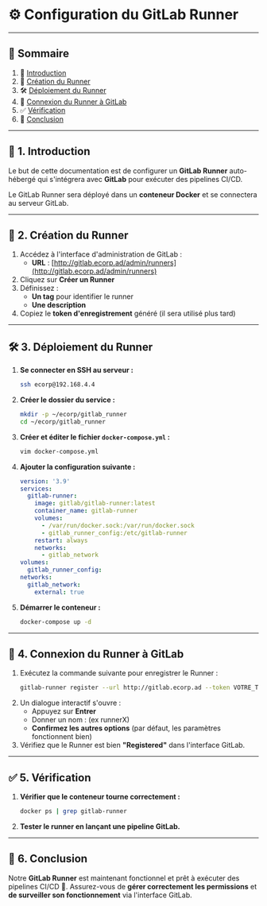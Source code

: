 # ⚙️ Configuration du GitLab Runner

---

## 📖 Sommaire
1. 🎯 [Introduction](#1-introduction)
2. 📌 [Création du Runner](#2-creation-du-runner)
3. 🛠 [Déploiement du Runner](#3-deploiement-du-runner)
4. 🔗 [Connexion du Runner à GitLab](#4-connexion-du-runner-a-gitlab)
5. ✅ [Vérification](#5-verification)
6. 🎯 [Conclusion](#6-conclusion)

---

## 🎯 1. Introduction
Le but de cette documentation est de configurer un **GitLab Runner** auto-hébergé qui s'intégrera avec **GitLab** pour exécuter des pipelines CI/CD.

Le GitLab Runner sera déployé dans un **conteneur Docker** et se connectera au serveur GitLab.

---

## 📌 2. Création du Runner

1. Accédez à l'interface d'administration de GitLab :
   - **URL** : [http://gitlab.ecorp.ad/admin/runners](http://gitlab.ecorp.ad/admin/runners)
2. Cliquez sur **Créer un Runner**
3. Définissez :
   - **Un tag** pour identifier le runner
   - **Une description**
4. Copiez le **token d'enregistrement** généré (il sera utilisé plus tard)

---

## 🛠 3. Déploiement du Runner

1. **Se connecter en SSH au serveur :**
   ```sh
   ssh ecorp@192.168.4.4
   ```
2. **Créer le dossier du service :**
   ```sh
   mkdir -p ~/ecorp/gitlab_runner
   cd ~/ecorp/gitlab_runner
   ```
3. **Créer et éditer le fichier `docker-compose.yml` :**
   ```sh
   vim docker-compose.yml
   ```
4. **Ajouter la configuration suivante :**
   ```yaml
   version: '3.9'
   services:
     gitlab-runner:
       image: gitlab/gitlab-runner:latest
       container_name: gitlab-runner
       volumes:
         - /var/run/docker.sock:/var/run/docker.sock
         - gitlab_runner_config:/etc/gitlab-runner
       restart: always
       networks:
         - gitlab_network
   volumes:
     gitlab_runner_config:
   networks:
     gitlab_network:
       external: true
   ```
5. **Démarrer le conteneur :**
   ```sh
   docker-compose up -d
   ```

---

## 🔗 4. Connexion du Runner à GitLab

1. Exécutez la commande suivante pour enregistrer le Runner :
   ```sh
   gitlab-runner register --url http://gitlab.ecorp.ad --token VOTRE_TOKEN
   ```
2. Un dialogue interactif s'ouvre :
   - Appuyez sur **Entrer**
   - Donner un nom : (ex runnerX) 
   - **Confirmez les autres options** (par défaut, les paramètres fonctionnent bien)
3. Vérifiez que le Runner est bien **"Registered"** dans l'interface GitLab.

---

## ✅ 5. Vérification

1. **Vérifier que le conteneur tourne correctement :**
   ```sh
   docker ps | grep gitlab-runner
   ```
2. **Tester le runner en lançant une pipeline GitLab.**

---

## 🎯 6. Conclusion

Notre **GitLab Runner** est maintenant fonctionnel et prêt à exécuter des pipelines CI/CD 🚀. Assurez-vous de **gérer correctement les permissions** et **de surveiller son fonctionnement** via l'interface GitLab.

